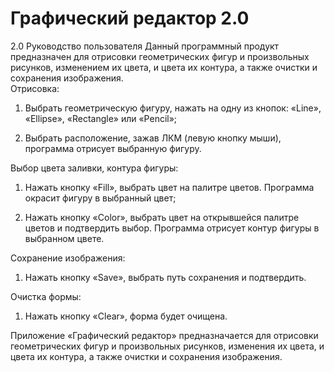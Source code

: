 # Графический редактор 2.0
 2.0
  	                                                           Руководство пользователя
Данный программный продукт предназначен для отрисовки геометрических фигур и произвольных рисунков, изменением их цвета, и цвета их контура, а также очистки и сохранения изображения.  
Отрисовка:
1.	Выбрать геометрическую фигуру, нажать на одну из кнопок: «Line», «Ellipse», «Rectangle» или «Pencil»;
 


2.	Выбрать расположение, зажав ЛКМ (левую кнопку мыши), программа отрисует выбранную фигуру.
 


Выбор цвета заливки, контура фигуры:
1.	Нажать кнопку «Fill», выбрать цвет на палитре цветов. Программа окрасит фигуру в выбранный цвет;
 


2.	Нажать кнопку «Color», выбрать цвет на открывшейся палитре цветов и подтвердить выбор. Программа отрисует контур фигуры в выбранном цвете.
 

 

Сохранение изображения:
1.	Нажать кнопку «Save», выбрать путь сохранения и подтвердить.
 

 

Очистка формы:
1.	Нажать кнопку «Clear», форма будет очищена.
 

Приложение «Графический редактор» предназначается для отрисовки геометрических фигур и произвольных рисунков, изменения их цвета, и цвета их контура, а также очистки и сохранения изображения.  
